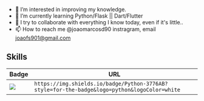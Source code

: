 
- 👀 I’m interested in improving my knowledge.
- 🌱 I’m currently learning Python/Flask || Dart/Flutter
- 💞️ I try to collaborate with everything I know today, even if it's little..
- 📫 How to reach me  @joaomarcosd90 instragram, email joaofs901@gmail.com

<!---
jauumgod/jauumgod is a ✨ special ✨ repository because its `README.md` (this file) appears on your GitHub profile.
You can click the Preview link to take a look at your changes.
--->
## Skills

Badge | URL
------------ | -------------
<img src="https://img.shields.io/badge/Python-3776AB?style=for-the-badge&logo=python&logoColor=white" /> | `https://img.shields.io/badge/Python-3776AB?style=for-the-badge&logo=python&logoColor=white`
